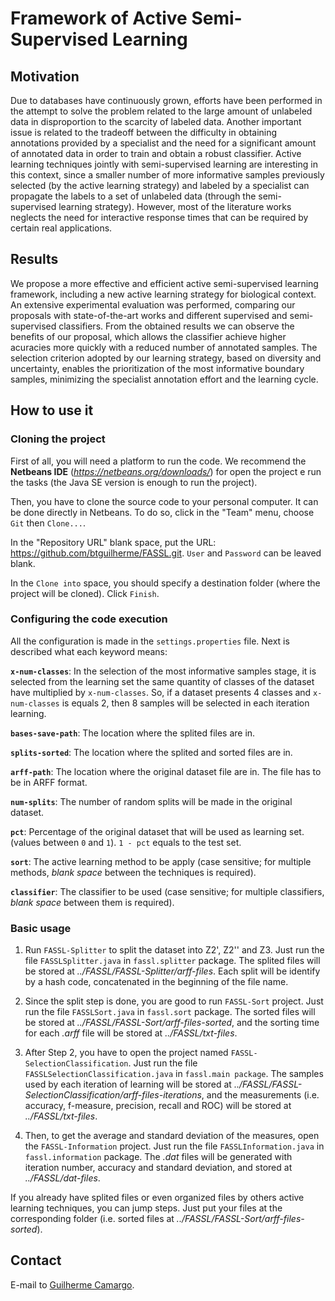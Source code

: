 # Framework of Active Semi-Supervised Learning
## Motivation

Due to databases have continuously grown, efforts have been performed in the attempt to solve the problem related to the large amount of unlabeled data in disproportion to the scarcity of labeled data. Another important issue is related to the tradeoff between the difficulty in obtaining annotations provided by a specialist and the need for a significant amount of annotated data in order to train and obtain a robust classifier. Active learning techniques jointly with semi-supervised learning are interesting in this context, since a smaller number of more informative samples previously selected (by the active learning strategy) and labeled by a specialist can propagate the labels to a set of unlabeled data (through the semi-supervised learning strategy). However, most of the literature works neglects the need for interactive response times that can be required by certain real applications. 

## Results

We propose a more effective and efficient active semi-supervised learning framework, including a new active learning strategy for biological context. An extensive experimental evaluation was performed, comparing our proposals with state-of-the-art works and different supervised and semi-supervised classifiers. From the obtained results we can observe the benefits of our proposal, which allows the classifier achieve higher acuracies more quickly with a reduced number of annotated samples. The selection criterion adopted by our learning strategy, based on diversity and uncertainty, enables the prioritization of the most informative boundary samples, minimizing the specialist annotation effort and the learning cycle.

## How to use it

### Cloning the project

First of all, you will need a platform to run the code. We recommend the **Netbeans IDE** (*https://netbeans.org/downloads/*) for open the project e run the tasks (the Java SE version is enough to run the project).

Then, you have to clone the source code to your personal computer. It can be done directly in Netbeans. To do so, click in the "Team" menu, choose `Git` then `Clone...`.

In the "Repository URL" blank space, put the URL: https://github.com/btguilherme/FASSL.git. `User` and `Password` can be leaved blank.

In the `Clone into` space, you should specify a destination folder (where the project will be cloned). Click `Finish`.

### Configuring the code execution

All the configuration is made in the `settings.properties` file. Next is described what each keyword means:

**`x-num-classes`**: In the selection of the most informative samples stage, it is selected from the learning set the same quantity of classes of the dataset have multiplied by `x-num-classes`. So, if a dataset presents 4 classes and `x-num-classes` is equals 2, then 8 samples will be selected in each iteration learning.

**`bases-save-path`**: The location where the splited files are in.

**`splits-sorted`**: The location where the splited and sorted files are in.

**`arff-path`**: The location where the original dataset file are in. The file has to be in ARFF format.

**`num-splits`**: The number of random splits will be made in the original dataset.

**`pct`**: Percentage of the original dataset that will be used as learning set. (values between `0` and `1`). `1 - pct` equals to the test set.

**`sort`**: The active learning method to be apply (case sensitive; for multiple methods, *blank space* between the techniques is required).

**`classifier`**: The classifier to be used (case sensitive; for multiple classifiers, *blank space* between them is required).


### Basic usage

1. Run `FASSL-Splitter` to split the dataset into Z2', Z2'' and Z3. Just run the file `FASSLSplitter.java` in `fassl.splitter` package. The splited files will be stored at *../FASSL/FASSL-Splitter/arff-files*. Each split will be identify by a hash code, concatenated in the beginning of the file name.

2. Since the split step is done, you are good to run `FASSL-Sort` project. Just run the file `FASSLSort.java` in `fassl.sort` package. The sorted files will be stored at *../FASSL/FASSL-Sort/arff-files-sorted*, and the sorting time for each *.arff* file will be stored at *../FASSL/txt-files*.

3. After Step 2, you have to open the project named `FASSL-SelectionClassification`. Just run the file `FASSLSelectionClassification.java` in `fassl.main package`. The samples used by each iteration of learning will be stored at *../FASSL/FASSL-SelectionClassification/arff-files-iterations*, and the measurements (i.e. accuracy, f-measure, precision, recall and ROC) will be stored at *../FASSL/txt-files*.

4. Then, to get the average and standard deviation of the measures, open the `FASSL-Information` project. Just run the file `FASSLInformation.java` in `fassl.information` package. The *.dat* files will be generated with iteration number, accuracy and standard deviation, and stored at *../FASSL/dat-files*.

If you already have splited files or even organized files by others active learning techniques, you can jump steps. Just put your files at the corresponding folder (i.e. sorted files at *../FASSL/FASSL-Sort/arff-files-sorted*).


## Contact

E-mail to [Guilherme Camargo](mailto:gcamargo@alunos.utfpr.edu.br).
